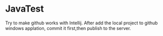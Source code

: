 JavaTest
========
Try to make github works with Intellij.
After add the local project to github windows applation, commit it first,then publish to the server. 
